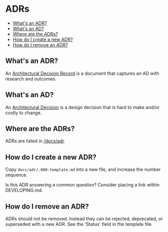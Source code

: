 # ADRs

<!-- START doctoc generated TOC please keep comment here to allow auto update -->
<!-- DON'T EDIT THIS SECTION, INSTEAD RE-RUN doctoc TO UPDATE -->

- [What's an ADR?](#whats-an-adr)
- [What's an AD?](#whats-an-ad)
- [Where are the ADRs?](#where-are-the-adrs)
- [How do I create a new ADR?](#how-do-i-create-a-new-adr)
- [How do I remove an ADR?](#how-do-i-remove-an-adr)

<!-- END doctoc generated TOC please keep comment here to allow auto update -->

## What's an ADR?

An [Architectural Decision Record](https://adr.github.io/) is a document that captures an AD with research and outcomes.

## What's an AD?

An [Architectural Decision](https://en.wikipedia.org/wiki/Architectural_decision) is a design decision that is hard to make and/or costly to change.

## Where are the ADRs?

ADRs are listed in [/docs/adr](/docs/adr).

## How do I create a new ADR?

Copy `docs/adr/.000-template.md` into a new file, and increase the number sequence.

Is this ADR answering a common question? Consider placing a link within DEVELOPING.md.

## How do I remove an ADR?

ADRs should not be removed. Instead they can be rejected, deprecated, or superseded with a new ADR. See the 'Status' field in the template file.
